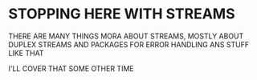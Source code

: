 # STOPPING HERE WITH STREAMS

THERE ARE MANY THINGS MORA ABOUT STREAMS, MOSTLY ABOUT DUPLEX STREAMS AND PACKAGES FOR ERROR HANDLING ANS STUFF LIKE THAT

I'LL COVER THAT SOME OTHER TIME
